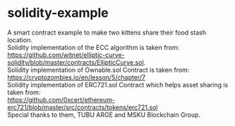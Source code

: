 # solidity-example
A smart contract example to make two kittens share their food stash location.  
Solidity implementation of the ECC algorithm is taken from:  
https://github.com/witnet/elliptic-curve-solidity/blob/master/contracts/EllipticCurve.sol.   
Solidity implementation of Ownable.sol Contract is taken from:  
https://cryptozombies.io/en/lesson/5/chapter/7  
Solidity implementation of ERC721.sol Contract which helps asset sharing is taken from:  
https://github.com/0xcert/ethereum-erc721/blob/master/src/contracts/tokens/erc721.sol  
Special thanks to them, TUBU ARGE and MSKU Blockchain Group.
